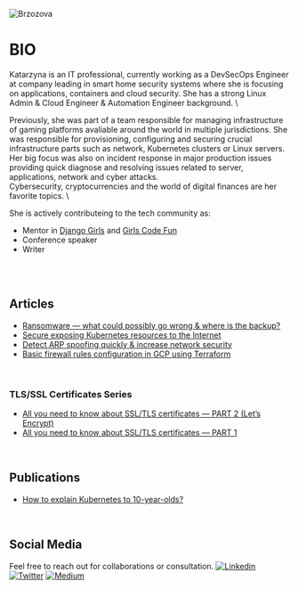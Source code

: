 ![Brzozova](brzozova.png)

# BIO

Katarzyna is an IT professional, currently working as a DevSecOps Engineer at company leading in smart home security systems where she is focusing on applications, containers and cloud security. She has a strong Linux Admin & Cloud Engineer & Automation Engineer background. \

Previously, she was part of a team responsible for managing infrastructure of gaming platforms avaliable around the world in multiple jurisdictions. She was responsible for provisioning, configuring and securing crucial infrastructure parts such as network, Kubernetes clusters or Linux servers. Her big focus was also on incident response in major production issues providing quick diagnose and resolving issues related to server, applications, network and cyber attacks. \
Cybersecurity, cryptocurrencies and the world of digital finances are her favorite topics. \

She is actively contributeing to the tech community as:
* Mentor in [Django Girls](https://djangogirls.org/) and [Girls Code Fun](https://girlscodefun.pl/en/)
* Conference speaker
* Writer
<br/>
<br/>

## Articles
*  [Ransomware — what could possibly go wrong & where is the backup?](https://kbrzozova.medium.com/ransomware-what-could-possibly-go-wrong-where-is-the-backup-9aab5f51d68e)
*  [Secure exposing Kubernetes resources to the Internet](https://kbrzozova.medium.com/secure-exposing-kubernetes-resources-to-the-internet-de17f0200874)
*  [Detect ARP spoofing quickly & increase network security](https://kbrzozova.medium.com/wireshark-ettercap-and-other-tools-to-detect-arp-spoofing-0a6bb36709ff)
*  [Basic firewall rules configuration in GCP using Terraform](https://kbrzozova.medium.com/basic-firewall-rules-configuration-in-gcp-using-terraform-a87d268fa84f)
<br/>

### TLS/SSL Certificates Series
*  [All you need to know about SSL/TLS certificates — PART 2 (Let’s Encrypt)](https://kbrzozova.medium.com/all-you-need-to-know-about-ssl-tls-certificates-part-2-4895072620bf)
*  [All you need to know about SSL/TLS certificates — PART 1](https://kbrzozova.medium.com/all-you-need-to-know-about-ssl-certificates-part-1-1f6f9b665650)
<br/>

## Publications
*  [How to explain Kubernetes to 10-year-olds?](https://pagedout.institute/download/PagedOut_003_beta1.pdf)
<br/>

## Social Media
Feel free to reach out for collaborations or consultation.
[![Linkedin](https://raw.githubusercontent.com/FortAwesome/Font-Awesome/6.x/svgs/brands/linkedin.svg)](https://www.linkedin.com/in/katarinabrzozowska/) [![Twitter](https://raw.githubusercontent.com/FortAwesome/Font-Awesome/6.x/svgs/brands/x-twitter.svg)](https://twitter.com/KatarzynaRossi) [![Medium](https://raw.githubusercontent.com/FortAwesome/Font-Awesome/6.x/svgs/brands/medium.svg)](https://medium.com/@kbrzozova)
<br/>
